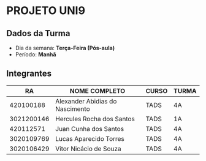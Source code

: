 # **PROJETO UNI9**

## Dados da Turma
* Dia da semana: **Terça-Feira (Pós-aula)** 
* Período: **Manhã**

## Integrantes
| RA   | NOME COMPLETO | CURSO | TURMA |
|------|---------------|-------|-------|
| 420100188 | Alexander Abidias do Nascimento | TADS  | 4A    |
| 3021200146| Hercules Rocha dos Santos | TADS  | 1A    |
| 420112571 | Juan Cunha dos Santos | TADS  | 4A    |
| 3020109769| Lucas Aparecido Torres | TADS  | 4A    |
| 3020106429| Vitor Nicácio de Souza | TADS  | 4A    |


